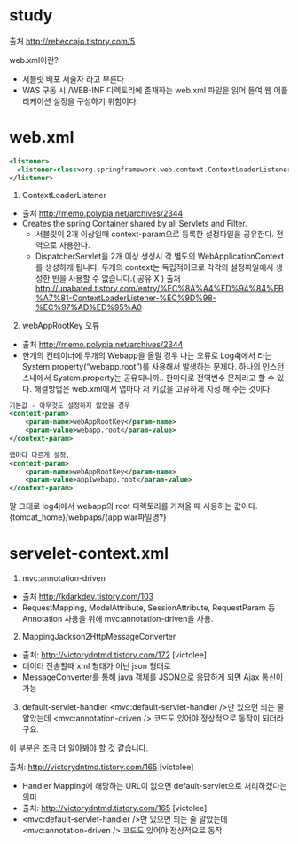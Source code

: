 # study

출처 http://rebeccajo.tistory.com/5

web.xml이란?
- 서블릿 배포 서술자 라고 부른다
- WAS 구동 시 /WEB-INF 디렉토리에 존재하는 web.xml 파일을 읽어 들여 웹 어플리케이션 설정을 구성하기 위함이다.

# web.xml
```xml
<listener>
  <listener-class>org.springframework.web.context.ContextLoaderListener</listener-class>
</listener>
```

1. ContextLoaderListener
- 출처 http://memo.polypia.net/archives/2344
- Creates the spring Container shared by all Servlets and Filter.
  - 서블릿이 2개 이상일때 context-param으로 등록한 설정파일을 공유한다. 전역으로 사용한다.
  - DispatcherServlet을 2개 이상 생성시 각 별도의 WebApplicationContext를 생성하게 됩니다. 
  두개의 context는 독립적이므로 각각의 설정파일에서 생성한 빈을 사용할 수 없습니다.( 공유 X )
 출처 http://unabated.tistory.com/entry/%EC%8A%A4%ED%94%84%EB%A7%81-ContextLoaderListener-%EC%9D%98-%EC%97%AD%ED%95%A0

2. webAppRootKey 오류
- 출처 http://memo.polypia.net/archives/2344
- 한개의 컨테이너에 두개의 Webapp을 올릴 경우 나는 오류로 Log4j에서 라는 System.property(“webapp.root”)를 사용해서 발생하는 문제다.
하나의 인스턴스내에서 System.property는 공유되니까.. 한마디로 전역변수 문제라고 할 수 있다. 해결방법은 web.xml에서 앱마다 저 키값을 
고유하게 지정 해 주는 것이다. 
```xml
기본값 - 아무것도 설정하지 않았을 경우
<context-param>
	<param-name>webAppRootKey</param-name>
	<param-value>webapp.root</param-value>
</context-param>
 
앱마다 다르게 설정.
<context-param>
	<param-name>webAppRootKey</param-name>
	<param-value>app1webapp.root</param-value>
</context-param>
```

말 그대로 log4j에서 webapp의 root 디렉토리를 가져올 때 사용하는 값이다. {tomcat_home}/webpaps/{app war파일명?}

# servelet-context.xml
1. mvc:annotation-driven
- 출처 http://kdarkdev.tistory.com/103
- RequestMapping, ModelAttribute, SessionAttribute, RequestParam 등 Annotation 사용을 위해 mvc:annotation-driven을 사용.

2. MappingJackson2HttpMessageConverter
- 출처: http://victorydntmd.tistory.com/172 [victolee]
- 데이터 전송할때 xml 형태가 아닌 json 형태로 
- MessageConverter를 통해 java 객체를 JSON으로 응답하게 되면 Ajax 통신이 가능

3. default-servlet-handler
<mvc:default-servlet-handler />만 있으면 되는 줄 알았는데 <mvc:annotation-driven /> 코드도 있어야 정상적으로 동작이 되더라구요.

이 부분은 조금 더 알아봐야 할 것 같습니다.



출처: http://victorydntmd.tistory.com/165 [victolee]
- Handler Mapping에 해당하는 URL이 없으면 default-servlet으로 처리하겠다는 의미
- 출처: http://victorydntmd.tistory.com/165 [victolee]
- <mvc:default-servlet-handler />만 있으면 되는 줄 알았는데 <mvc:annotation-driven /> 코드도 있어야 정상적으로 동작


